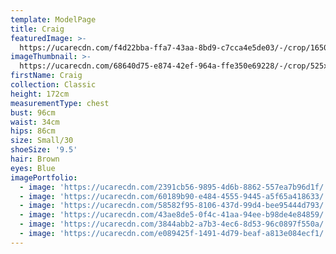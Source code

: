 ```yaml
---
template: ModelPage
title: Craig
featuredImage: >-
  https://ucarecdn.com/f4d22bba-ffa7-43aa-8bd9-c7cca4e5de03/-/crop/1650x993/0,0/-/preview/
imageThumbnail: >-
  https://ucarecdn.com/68640d75-e874-42ef-964a-ffe350e69228/-/crop/525x724/151,0/-/preview/
firstName: Craig
collection: Classic
height: 172cm
measurementType: chest
bust: 96cm
waist: 34cm
hips: 86cm
size: Small/30
shoeSize: '9.5'
hair: Brown
eyes: Blue
imagePortfolio:
  - image: 'https://ucarecdn.com/2391cb56-9895-4d6b-8862-557ea7b96d1f/'
  - image: 'https://ucarecdn.com/60189b90-e484-4555-9445-a5f65a418633/'
  - image: 'https://ucarecdn.com/58582f95-8106-437d-99d4-bee95444d793/'
  - image: 'https://ucarecdn.com/43ae8de5-0f4c-41aa-94ee-b98de4e84859/'
  - image: 'https://ucarecdn.com/3844abb2-a7b3-4ec6-8d53-96c0897f550a/'
  - image: 'https://ucarecdn.com/e089425f-1491-4d79-beaf-a813e084ecf1/'
---
```


